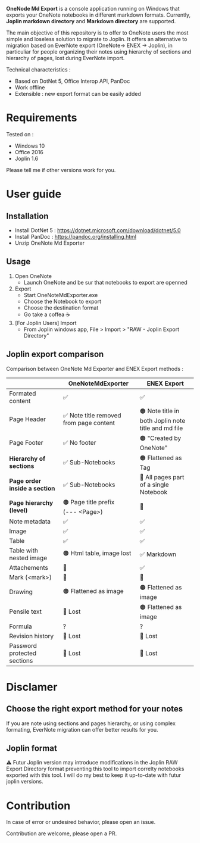 **OneNode Md Export** is a console application running on Windows that exports your OneNote notebooks in different markdown formats. Currently, **Joplin markdown directory** and **Markdown directory** are supported.

The main objective of this repository is to offer to OneNote users the most simple and loseless solution to migrate to Joplin.
It offers an alternative to migration based on EverNote export (OneNote-> ENEX -> Joplin), in particuliar for people organizing their notes using hierarchy of sections and hierarchy of pages, lost during EverNote import.

Technical characteristics :
* Based on DotNet 5, Office Interop API, PanDoc
* Work offline
* Extensible : new export format can be easily added

# Requirements

Tested on : 
* Windows 10
* Office 2016
* Joplin 1.6

Please tell me if other versions work for you.

# User guide
## Installation

* Install DotNet 5 : https://dotnet.microsoft.com/download/dotnet/5.0
* Install PanDoc : https://pandoc.org/installing.html
* Unzip OneNote Md Exporter

## Usage

1. Open OneNote
   * Launch OneNote and be sur that notebooks to export are openned
2. Export
   * Start OneNoteMdExporter.exe
   * Choose the Notebook to export
   * Choose the destination format
   * Go take a coffea ☕
3. [For Joplin Users] Import
   * From Joplin windows app, File > Import > "RAW - Joplin Export Directory"

## Joplin export comparison

Comparison between OneNote Md Exporter and ENEX Export methods :

| | OneNoteMdExporter | ENEX Export |
| --- | --- | --- |
| Formated content | ✅ | ✅ |
| Page Header | ✅ Note title removed from page content | 🟠 Note title in both Joplin note title and md file |
| Page Footer | ✅ No footer | 🟠 "Created by OneNote" |
| **Hierarchy of sections** | ✅ Sub-Notebooks | 🟠 Flattened as Tag |
| **Page order inside a section** | ✅ Sub-Notebooks | 🔴 All pages part of a single Notebook |
| **Page hierarchy (level)** | 🟠 Page title prefix <br/>(--- \<Page\>) | 🔴 |
| Note metadata | ✅ | ✅ |
| Image  | ✅ | ✅ |
| Table  | ✅ | ✅ |
| Table with nested image  | 🟠 Html table, image lost | ✅ Markdown |
| Attachements  | 🔴 | ✅ |
| Mark (\<mark\>)  | 🔴 | 🔴 |
| Drawing | 🟠 Flattened as image | 🟠 Flattened as image |
| Pensile text  | 🔴 Lost | 🟠 Flattened as image |
| Formula  | ? | ? |
| Revision history | 🔴 Lost | 🔴 Lost |
| Password protected sections | 🔴 Lost | 🔴 Lost |

# Disclamer

## Choose the right export method for your notes

If you are note using sections and pages hierarchy, or using complex formating, EverNote migration can offer better results for you.

## Joplin format
⚠️ Futur Joplin version may introduce modifications in the Joplin RAW Export Directory format preventing this tool to import correlty notebooks exported with this tool. I will do my best to keep it up-to-date with futur joplin versions. 

#  Contribution

In case of error or undesired behavior, please open an issue. 

Contribution are welcome, please open a PR.